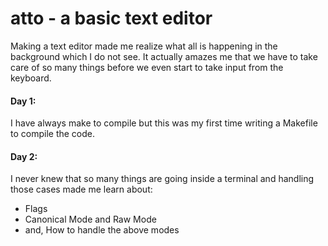 # atto - a basic text editor
Making a text editor made me realize what all is happening in the background which I do not see.
It actually amazes me that we have to take care of so many things before we even start to take input from the keyboard.

#### Day 1: 
I have always make to compile but this was my first time writing a Makefile to compile the code.

#### Day 2:
I never knew that so many things are going inside a terminal and handling those cases made me learn about:
- Flags
- Canonical Mode and Raw Mode
- and, How to handle the above modes 
